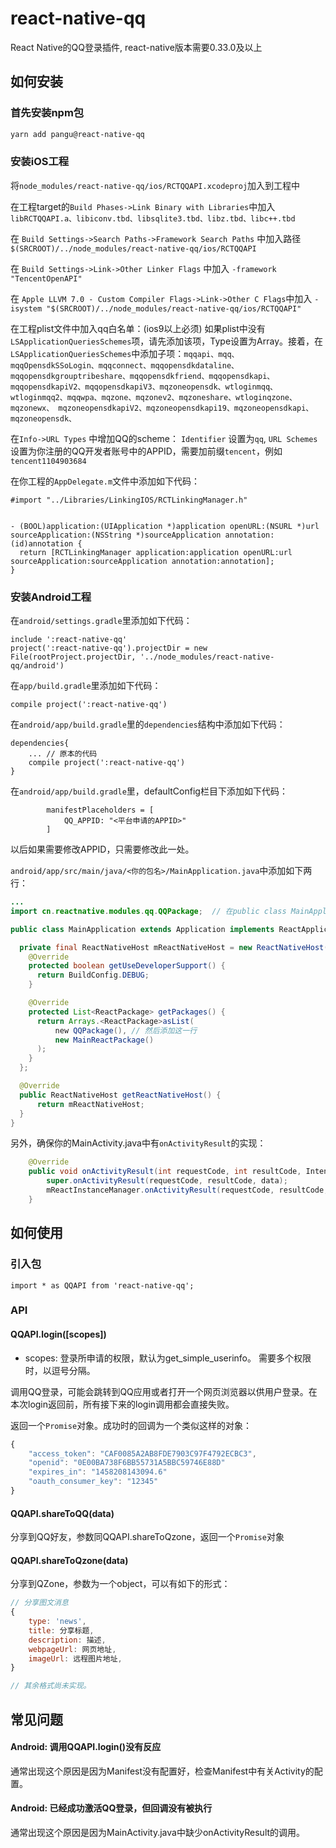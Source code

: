 # react-native-qq

React Native的QQ登录插件, react-native版本需要0.33.0及以上

## 如何安装

### 首先安装npm包

```bash
yarn add pangu@react-native-qq
```
### 安装iOS工程
将`node_modules/react-native-qq/ios/RCTQQAPI.xcodeproj`加入到工程中

在工程target的`Build Phases->Link Binary with Libraries`中加入`libRCTQQAPI.a、libiconv.tbd、libsqlite3.tbd、libz.tbd、libc++.tbd`

在 `Build Settings->Search Paths->Framework Search Paths` 中加入路径 `$(SRCROOT)/../node_modules/react-native-qq/ios/RCTQQAPI`

在 `Build Settings->Link->Other Linker Flags` 中加入 `-framework "TencentOpenAPI"`

在 `Apple LLVM 7.0 - Custom Compiler Flags->Link->Other C Flags`中加入 `-isystem "$(SRCROOT)/../node_modules/react-native-qq/ios/RCTQQAPI"`

在工程plist文件中加入qq白名单：(ios9以上必须)
如果plist中没有 `LSApplicationQueriesSchemes`项，请先添加该项，Type设置为Array。接着，在`LSApplicationQueriesSchemes`中添加子项：`mqqapi、mqq、mqqOpensdkSSoLogin、mqqconnect、mqqopensdkdataline、mqqopensdkgrouptribeshare、mqqopensdkfriend、mqqopensdkapi、mqqopensdkapiV2、mqqopensdkapiV3、mqzoneopensdk、wtloginmqq、wtloginmqq2、mqqwpa、mqzone、mqzonev2、mqzoneshare、wtloginqzone、mqzonewx、
mqzoneopensdkapiV2、mqzoneopensdkapi19、mqzoneopensdkapi、mqzoneopensdk、`

在`Info->URL Types` 中增加QQ的scheme： `Identifier` 设置为`qq`, `URL Schemes` 设置为你注册的QQ开发者账号中的APPID，需要加前缀`tencent`，例如`tencent1104903684`

在你工程的`AppDelegate.m`文件中添加如下代码：

```
#import "../Libraries/LinkingIOS/RCTLinkingManager.h"


- (BOOL)application:(UIApplication *)application openURL:(NSURL *)url sourceApplication:(NSString *)sourceApplication annotation:(id)annotation {
  return [RCTLinkingManager application:application openURL:url sourceApplication:sourceApplication annotation:annotation];
}

```

### 安装Android工程

在`android/settings.gradle`里添加如下代码：

```
include ':react-native-qq'
project(':react-native-qq').projectDir = new File(rootProject.projectDir, '../node_modules/react-native-qq/android')
```

在`app/build.gradle`里添加如下代码：

```
compile project(':react-native-qq')
```

在`android/app/build.gradle`里的`dependencies`结构中添加如下代码：

```
dependencies{
    ... // 原本的代码
    compile project(':react-native-qq')
}
```


在`android/app/build.gradle`里，defaultConfig栏目下添加如下代码：

```
		manifestPlaceholders = [
            QQ_APPID: "<平台申请的APPID>"
        ]
```

以后如果需要修改APPID，只需要修改此一处。

`android/app/src/main/java/<你的包名>/MainApplication.java`中添加如下两行：

```java
...
import cn.reactnative.modules.qq.QQPackage;  // 在public class MainApplication之前import

public class MainApplication extends Application implements ReactApplication {

  private final ReactNativeHost mReactNativeHost = new ReactNativeHost(this) {
    @Override
    protected boolean getUseDeveloperSupport() {
      return BuildConfig.DEBUG;
    }

    @Override
    protected List<ReactPackage> getPackages() {
      return Arrays.<ReactPackage>asList(
          new QQPackage(), // 然后添加这一行
          new MainReactPackage()
      );
    }
  };

  @Override
  public ReactNativeHost getReactNativeHost() {
      return mReactNativeHost;
  }
}
```

另外，确保你的MainActivity.java中有`onActivityResult`的实现：

```java
    @Override
    public void onActivityResult(int requestCode, int resultCode, Intent data){
        super.onActivityResult(requestCode, resultCode, data);
        mReactInstanceManager.onActivityResult(requestCode, resultCode, data);
    }
```

## 如何使用

### 引入包

```
import * as QQAPI from 'react-native-qq';
```

### API

#### QQAPI.login([scopes])

- scopes: 登录所申请的权限，默认为get_simple_userinfo。 需要多个权限时，以逗号分隔。

调用QQ登录，可能会跳转到QQ应用或者打开一个网页浏览器以供用户登录。在本次login返回前，所有接下来的login调用都会直接失败。

返回一个`Promise`对象。成功时的回调为一个类似这样的对象：

```javascript
{
	"access_token": "CAF0085A2AB8FDE7903C97F4792ECBC3",
	"openid": "0E00BA738F6BB55731A5BBC59746E88D"
	"expires_in": "1458208143094.6"	
	"oauth_consumer_key": "12345"
}
```

#### QQAPI.shareToQQ(data)

分享到QQ好友，参数同QQAPI.shareToQzone，返回一个`Promise`对象

#### QQAPI.shareToQzone(data)

分享到QZone，参数为一个object，可以有如下的形式：

```javascript
// 分享图文消息
{	
	type: 'news',
	title: 分享标题,
	description: 描述,
	webpageUrl: 网页地址,
	imageUrl: 远程图片地址,
}

// 其余格式尚未实现。
```

## 常见问题

#### Android: 调用QQAPI.login()没有反应

通常出现这个原因是因为Manifest没有配置好，检查Manifest中有关Activity的配置。

#### Android: 已经成功激活QQ登录，但回调没有被执行

通常出现这个原因是因为MainActivity.java中缺少onActivityResult的调用。

